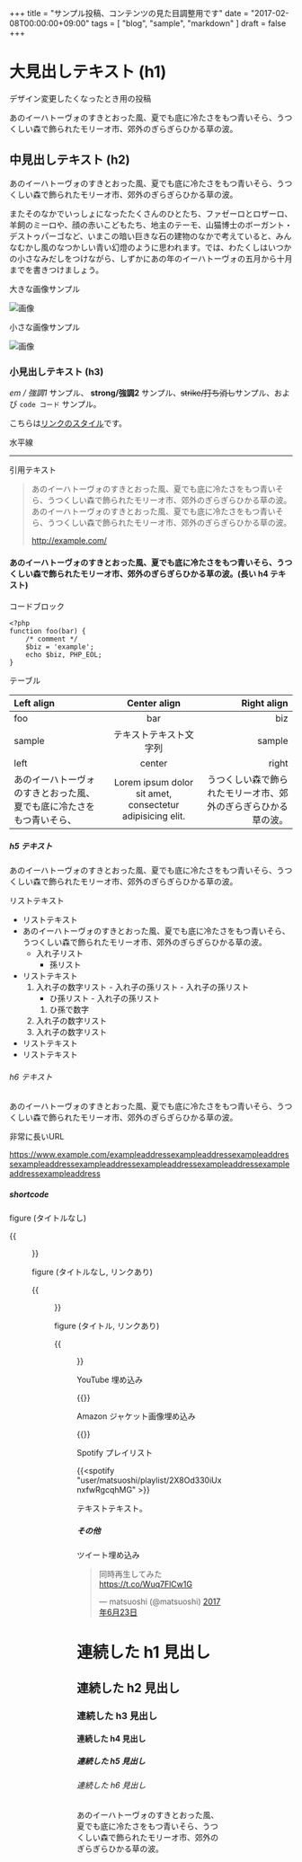 +++
title = "サンプル投稿、コンテンツの見た目調整用です"
date = "2017-02-08T00:00:00+09:00"
tags = [ "blog", "sample", "markdown" ]
draft = false
+++

# 大見出しテキスト (h1)

デザイン変更したくなったとき用の投稿

あのイーハトーヴォのすきとおった風、夏でも底に冷たさをもつ青いそら、うつくしい森で飾られたモリーオ市、郊外のぎらぎらひかる草の波。

## 中見出しテキスト (h2)

あのイーハトーヴォのすきとおった風、夏でも底に冷たさをもつ青いそら、うつくしい森で飾られたモリーオ市、郊外のぎらぎらひかる草の波。

またそのなかでいっしょになったたくさんのひとたち、ファゼーロとロザーロ、羊飼のミーロや、顔の赤いこどもたち、地主のテーモ、山猫博士のボーガント・デストゥパーゴなど、いまこの暗い巨きな石の建物のなかで考えていると、みんなむかし風のなつかしい青い幻燈のように思われます。では、わたくしはいつかの小さなみだしをつけながら、しずかにあの年のイーハトーヴォの五月から十月までを書きつけましょう。

大きな画像サンプル

![画像](http://placehold.it/1600x300/E8117F/fff)

小さな画像サンプル

![画像](http://placehold.it/100x100/117FE8/fff)

### 小見出しテキスト (h3)

*em / 強調1* サンプル、 **strong/強調2** サンプル、~~strike/打ち消し~~サンプル、および `code コード` サンプル。

こちらは[リンクのスタイル](http://example.com/)です。

水平線

---

引用テキスト

> あのイーハトーヴォのすきとおった風、夏でも底に冷たさをもつ青いそら、うつくしい森で飾られたモリーオ市、郊外のぎらぎらひかる草の波。
> あのイーハトーヴォのすきとおった風、夏でも底に冷たさをもつ青いそら、うつくしい森で飾られたモリーオ市、郊外のぎらぎらひかる草の波。
>
> http://example.com/

#### あのイーハトーヴォのすきとおった風、夏でも底に冷たさをもつ青いそら、うつくしい森で飾られたモリーオ市、郊外のぎらぎらひかる草の波。(長い h4 テキスト)

コードブロック

```
<?php
function foo(bar) {
    /* comment */
    $biz = 'example';
    echo $biz, PHP_EOL;
}
```

テーブル

|Left align|Center align|Right align|
|:--|:---:|---:|
|foo|bar|biz|
|sample|テキストテキスト文字列|sample|
|left|center|right|
|あのイーハトーヴォのすきとおった風、夏でも底に冷たさをもつ青いそら、|Lorem ipsum dolor sit amet, consectetur adipisicing elit.|うつくしい森で飾られたモリーオ市、郊外のぎらぎらひかる草の波。|

##### h5 テキスト

あのイーハトーヴォのすきとおった風、夏でも底に冷たさをもつ青いそら、うつくしい森で飾られたモリーオ市、郊外のぎらぎらひかる草の波。

リストテキスト

- リストテキスト
- あのイーハトーヴォのすきとおった風、夏でも底に冷たさをもつ青いそら、うつくしい森で飾られたモリーオ市、郊外のぎらぎらひかる草の波。
  - 入れ子リスト
      - 孫リスト
- リストテキスト
    1. 入れ子の数字リスト
      - 入れ子の孫リスト
      - 入れ子の孫リスト
          - ひ孫リスト
      - 入れ子の孫リスト
          1. ひ孫で数字
    1. 入れ子の数字リスト
    1. 入れ子の数字リスト
- リストテキスト
- リストテキスト

###### h6 テキスト

あのイーハトーヴォのすきとおった風、夏でも底に冷たさをもつ青いそら、うつくしい森で飾られたモリーオ市、郊外のぎらぎらひかる草の波。

非常に長いURL

https://www.example.com/exampleaddressexampleaddressexampleaddressexampleaddressexampleaddressexampleaddressexampleaddressexampleaddressexampleaddress

##### shortcode

figure (タイトルなし)

{{<figure src="//placehold.it/200x200/117FE8/fff" >}}

figure (タイトルなし, リンクあり)

{{<figure src="//placehold.it/200x200/117FE8/fff" link="//example.com" >}}

figure (タイトル, リンクあり)

{{<figure src="//placehold.it/200x200/117FE8/fff" link="//example.com" title="タイトルです" >}}

YouTube 埋め込み

{{<youtube N9XKLqGqwLA>}}

Amazon ジャケット画像埋め込み

{{<amazon B072841PRP>}}

Spotify プレイリスト

{{<spotify "user/matsuoshi/playlist/2X8Od330iUxnxfwRgcqhMG" >}}

テキストテキスト。

##### その他

ツイート埋め込み

<blockquote class="twitter-tweet" data-lang="ja"><p lang="ja" dir="ltr">同時再生してみた <a href="https://t.co/Wuq7FlCw1G">https://t.co/Wuq7FlCw1G</a></p>&mdash; matsuoshi (@matsuoshi) <a href="https://twitter.com/matsuoshi/status/878256643749720066">2017年6月23日</a></blockquote>
<script async src="//platform.twitter.com/widgets.js" charset="utf-8"></script>


# 連続した h1 見出し
## 連続した h2 見出し
### 連続した h3 見出し
#### 連続した h4 見出し
##### 連続した h5 見出し
###### 連続した h6 見出し

あのイーハトーヴォのすきとおった風、夏でも底に冷たさをもつ青いそら、うつくしい森で飾られたモリーオ市、郊外のぎらぎらひかる草の波。
